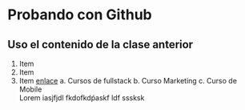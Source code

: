 # Probando con Github
## Uso el contenido de la clase anterior

1. Item
2. Item
3. Item [enlace](http://digitalhouse.com)
  a. Cursos de fullstack
  b. Curso Marketing
  c. Curso de Mobile   
Lorem iasjfjdl fkdofkdṕaskf ldf
 sssksk

